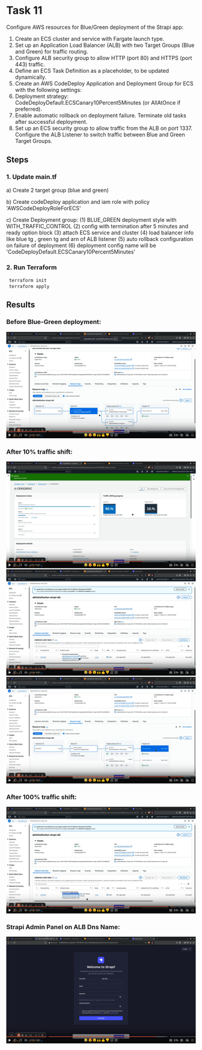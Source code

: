 
# Task 11

Configure AWS resources for Blue/Green deployment of the Strapi app:

1) Create an ECS cluster and service with Fargate launch type.
2) Set up an Application Load Balancer (ALB) with two Target Groups (Blue and Green) for traffic routing.
3) Configure ALB security group to allow HTTP (port 80) and HTTPS (port 443) traffic.
4) Define an ECS Task Definition as a placeholder, to be updated dynamically.
5) Create an AWS CodeDeploy Application and Deployment Group for ECS with the following settings:
6) Deployment strategy: CodeDeployDefault.ECSCanary10Percent5Minutes (or AllAtOnce if preferred).
7) Enable automatic rollback on deployment failure.
Terminate old tasks after successful deployment.
8) Set up an ECS security group to allow traffic from the ALB on port 1337.
Configure the ALB Listener to switch traffic between Blue and Green Target Groups.
 

## Steps
### 1. Update main.tf

a) Create 2 target group (blue and green)

b) Create codeDeploy application and iam role with policy 'AWSCodeDeployRoleForECS'

c) Create Deployment group: 
     (1) BLUE_GREEN deployment style with WITH_TRAFFIC_CONTROL
     (2) config with termination after 5 minutes and ready option block
     (3) attach ECS service and cluster
     (4) load balancer info like blue tg , green tg and arn of ALB listener
     (5) auto rollback configuration on failure of deployment
     (6) deployment config name will be 'CodeDeployDefault.ECSCanary10Percent5Minutes'
     
### 2. Run Terraform 

     terraform init
     terraform apply

## Results 


### Before Blue-Green deployment:
![](t11/B_map.png)

### After 10% traffic shift: 
![](t11/canary_cd.png)
![](t11/A_listener.png)
![](t11/A_map.png)
### After 100% traffic shift: 
![](t11/A_listener2.png)

### Strapi Admin Panel on ALB Dns Name:  
![](t11/result.png)
